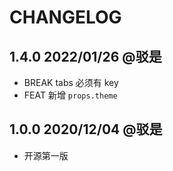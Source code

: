 # CHANGELOG

## 1.4.0 2022/01/26 @驳是

* BREAK tabs 必须有 key
* FEAT 新增 `props.theme`

## 1.0.0 2020/12/04 @驳是

* 开源第一版
